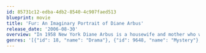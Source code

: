 ```yaml
---
id: 85731c12-edba-4db2-8540-4c907faed513
blueprint: movie
title: 'Fur: An Imaginary Portrait of Diane Arbus'
release_date: '2006-08-30'
overview: "In 1958 New York Diane Arbus is a housewife and mother who works as an assistant to her husband, a photographer employed by her wealthy parents. Respectable though her life is, she cannot help but feel uncomfortable in her privileged world. One night, a new neighbor catches Diane's eye, and the enigmatic man inspires her to set forth on the path to discovering her own artistry."
genres: '[{"id": 18, "name": "Drama"}, {"id": 9648, "name": "Mystery"}, {"id": 10749, "name": "Romance"}]'
---
```

